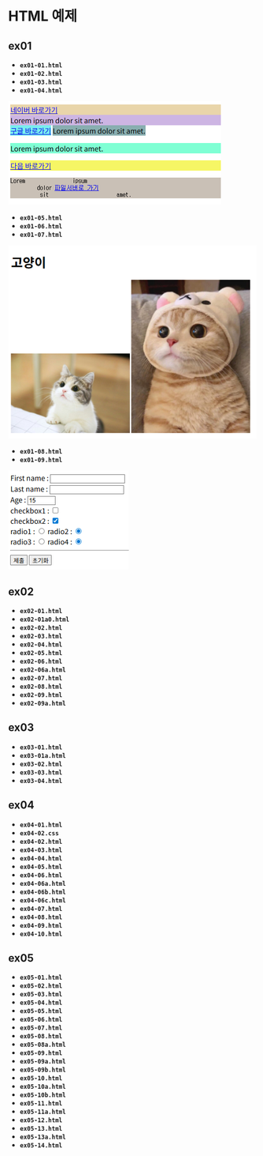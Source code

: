 # HTML 예제

## ex01

* **`ex01-01.html`**
* **`ex01-02.html`**
* **`ex01-03.html`**
* **`ex01-04.html`**
  
![사진](./image/ex01-04.png)
* **`ex01-05.html`**
* **`ex01-06.html`**
* **`ex01-07.html`**
  
![사진](./image/ex01-07.png)
* **`ex01-08.html`**
* **`ex01-09.html`**
  
![사진](./image/ex01-09.png)

## ex02

* **`ex02-01.html`**
* **`ex02-01a0.html`**
* **`ex02-02.html`**
* **`ex02-03.html`**
* **`ex02-04.html`**
* **`ex02-05.html`**
* **`ex02-06.html`**
* **`ex02-06a.html`**
* **`ex02-07.html`**
* **`ex02-08.html`**
* **`ex02-09.html`**
* **`ex02-09a.html`**

## ex03

* **`ex03-01.html`**
* **`ex03-01a.html`**
* **`ex03-02.html`**
* **`ex03-03.html`**
* **`ex03-04.html`**

## ex04

* **`ex04-01.html`**
* **`ex04-02.css`**
* **`ex04-02.html`**
* **`ex04-03.html`**
* **`ex04-04.html`**
* **`ex04-05.html`**
* **`ex04-06.html`**
* **`ex04-06a.html`**
* **`ex04-06b.html`**
* **`ex04-06c.html`**
* **`ex04-07.html`**
* **`ex04-08.html`**
* **`ex04-09.html`**
* **`ex04-10.html`**

## ex05

* **`ex05-01.html`**
* **`ex05-02.html`**
* **`ex05-03.html`**
* **`ex05-04.html`**
* **`ex05-05.html`**
* **`ex05-06.html`**
* **`ex05-07.html`**
* **`ex05-08.html`**
* **`ex05-08a.html`**
* **`ex05-09.html`**
* **`ex05-09a.html`**
* **`ex05-09b.html`**
* **`ex05-10.html`**
* **`ex05-10a.html`**
* **`ex05-10b.html`**
* **`ex05-11.html`**
* **`ex05-11a.html`**
* **`ex05-12.html`**
* **`ex05-13.html`**
* **`ex05-13a.html`**
* **`ex05-14.html`**


